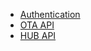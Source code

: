 * [Authentication](auth/auth.md)
* [OTA API](ota/OTA_API_SAR.md)
* [HUB API](hub/HUB_API.md)

[//]: # (* [Order Management API]&#40;order-management/OrderManagementService_API.md&#41;)
